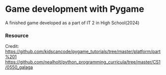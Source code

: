 # Game development with Pygame

A finished game developed as a part of IT 2 in High School(2024)
### Resource
Credit: https://github.com/kidscancode/pygame_tutorials/tree/master/platform/part%201
https://github.com/nealholt/python_programming_curricula/tree/master/CS1/0550_galaga
